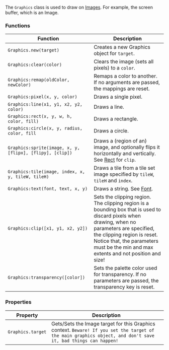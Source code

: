 The `Graphics` class is used to draw on [Images](/#api:Image). For example, the screen buffer, which is an Image.

### Functions
|Function|Description|
-----|-----
`Graphics.new(target)` | Creates a new Graphics object for `target`.
`Graphics:clear(color)` | Clears the image (sets all pixels) to a `color`.
`Graphics:remap(oldColor, newColor)` | Remaps a color to another. If no arguments are passed, the mappings are reset.
`Graphics:pixel(x, y, color)` | Draws a single pixel.
`Graphics:line(x1, y1, x2, y2, color)` | Draws a line.
`Graphics:rect(x, y, w, h, color, fill)` | Draws a rectangle.
`Graphics:circle(x, y, radius, color, fill` | Draws a circle.
`Graphics:sprite(image, x, y, [flipx], [flipy], [clip])` | Draws a (region of an) image, and optionally flips it horizontally and vertically. See [Rect](/#api:Rect) for `clip`.
`Graphics:tile(image, index, x, y, tileW, tileH)` | Draws a tile from a tile set image specified by `tileW`, `tileH` and `index`.
`Graphics:text(font, text, x, y)` | Draws a string. See [Font](/#api:Font).
`Graphics:clip([x1, y1, x2, y2])` | Sets the clipping region. The clipping region is a bounding box that is used to discard pixels when drawing, when no parameters are specified, the clipping region is reset. Notice that, the parameters must be the min and max extents and not position and size!
`Graphics:transparency([color])` | Sets the palette color used for transparency. If no parameters are passed, the transparency key is reset.

### Properties
|Property|Description|
-----|-----
`Graphics.target` | Gets/Sets the Image target for this Graphics context. `Beware! If you set the target of the main graphics object, and don't save it, bad things can happen!`
